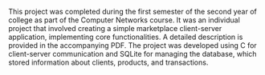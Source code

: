 This project was completed during the first semester of the second year of college as part of the Computer Networks course. It was an individual project that involved creating a simple marketplace client-server application, implementing core functionalities. A detailed description is provided in the accompanying PDF. The project was developed using C for client-server communication and SQLite for managing the database, which stored information about clients, products, and transactions.
